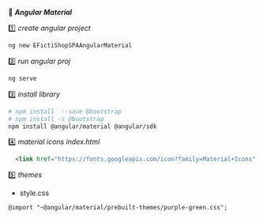 :beginner: _**Angular Material**_  

:one: _create angular project_  
 
```sh
ng new EFictiShopSPAAngularMaterial
```
:two: _run angular proj_  
```sh
ng serve
```

:three: _install library_  
```sh
# npm install  --save @bootstrap  
# npm install -s @bootstrap
npm install @angular/material @angular/sdk
```

:four: _material icons index.html_
```html
  <link href="https://fonts.googleapis.com/icon?family=Material+Icons" rel="stylesheet">  
```

:five: _themes_  
- style.css
```html
@import "~@angular/material/prebuilt-themes/purple-green.css";
```

